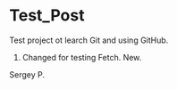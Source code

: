 # Test_Post

Test project ot learch Git and using GitHub.

1. Changed for testing Fetch. New.


Sergey P.
